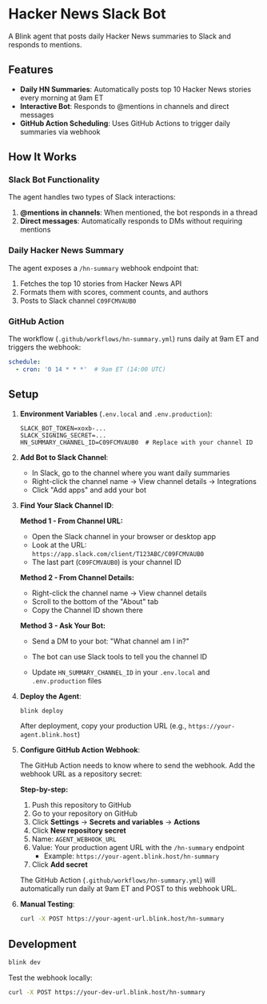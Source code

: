 # Hacker News Slack Bot

A Blink agent that posts daily Hacker News summaries to Slack and responds to mentions.

## Features

- **Daily HN Summaries**: Automatically posts top 10 Hacker News stories every morning at 9am ET
- **Interactive Bot**: Responds to @mentions in channels and direct messages
- **GitHub Action Scheduling**: Uses GitHub Actions to trigger daily summaries via webhook

## How It Works

### Slack Bot Functionality

The agent handles two types of Slack interactions:

1. **@mentions in channels**: When mentioned, the bot responds in a thread
2. **Direct messages**: Automatically responds to DMs without requiring mentions

### Daily Hacker News Summary

The agent exposes a `/hn-summary` webhook endpoint that:
1. Fetches the top 10 stories from Hacker News API
2. Formats them with scores, comment counts, and authors
3. Posts to Slack channel `C09FCMVAUB0`

### GitHub Action

The workflow (`.github/workflows/hn-summary.yml`) runs daily at 9am ET and triggers the webhook:

```yaml
schedule:
  - cron: '0 14 * * *'  # 9am ET (14:00 UTC)
```

## Setup

1. **Environment Variables** (`.env.local` and `.env.production`):
   ```
   SLACK_BOT_TOKEN=xoxb-...
   SLACK_SIGNING_SECRET=...
   HN_SUMMARY_CHANNEL_ID=C09FCMVAUB0  # Replace with your channel ID
   ```

2. **Add Bot to Slack Channel**:
   - In Slack, go to the channel where you want daily summaries
   - Right-click the channel name → View channel details → Integrations
   - Click "Add apps" and add your bot

3. **Find Your Slack Channel ID**:
   
   **Method 1 - From Channel URL:**
   - Open the Slack channel in your browser or desktop app
   - Look at the URL: `https://app.slack.com/client/T123ABC/C09FCMVAUB0`
   - The last part (`C09FCMVAUB0`) is your channel ID
   
   **Method 2 - From Channel Details:**
   - Right-click the channel name → View channel details
   - Scroll to the bottom of the "About" tab
   - Copy the Channel ID shown there
   
   **Method 3 - Ask Your Bot:**
   - Send a DM to your bot: "What channel am I in?"
   - The bot can use Slack tools to tell you the channel ID
   
   - Update `HN_SUMMARY_CHANNEL_ID` in your `.env.local` and `.env.production` files

4. **Deploy the Agent**:
   ```bash
   blink deploy
   ```
   
   After deployment, copy your production URL (e.g., `https://your-agent.blink.host`)

5. **Configure GitHub Action Webhook**:
   
   The GitHub Action needs to know where to send the webhook. Add the webhook URL as a repository secret:
   
   **Step-by-step:**
   1. Push this repository to GitHub
   2. Go to your repository on GitHub
   3. Click **Settings** → **Secrets and variables** → **Actions**
   4. Click **New repository secret**
   5. Name: `AGENT_WEBHOOK_URL`
   6. Value: Your production agent URL with the `/hn-summary` endpoint
      - Example: `https://your-agent.blink.host/hn-summary`
   7. Click **Add secret**
   
   The GitHub Action (`.github/workflows/hn-summary.yml`) will automatically run daily at 9am ET and POST to this webhook URL.

6. **Manual Testing**:
   ```bash
   curl -X POST https://your-agent-url.blink.host/hn-summary
   ```

## Development

```bash
blink dev
```

Test the webhook locally:
```bash
curl -X POST https://your-dev-url.blink.host/hn-summary
```
